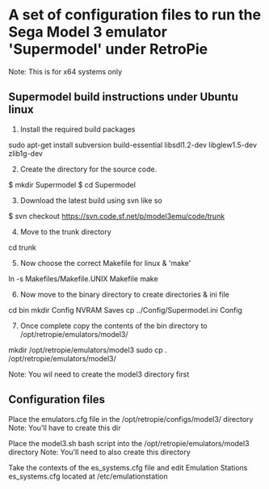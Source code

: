 # A set of configuration files to run the Sega Model 3 emulator 'Supermodel' under RetroPie
Note: This is for x64 systems only

## Supermodel build instructions under Ubuntu linux

1. Install the required build packages

sudo apt-get install subversion build-essential libsdl1.2-dev libglew1.5-dev zlib1g-dev

2. Create the directory for the source code.

$ mkdir Supermodel
$ cd Supermodel

3. Download the latest build using svn like so 

$ svn checkout https://svn.code.sf.net/p/model3emu/code/trunk

4. Move to the trunk directory

cd trunk

5. Now choose the correct Makefile for linux & 'make' 

ln -s Makefiles/Makefile.UNIX Makefile
make

6. Now move to the binary directory to create directories & ini file 

cd bin
mkdir Config NVRAM Saves
cp ../Config/Supermodel.ini Config

7. Once complete copy the contents of the bin directory to /opt/retropie/emulators/model3/

mkdir /opt/retropie/emulators/model3
sudo cp . /opt/retropie/emulators/model3/

Note: You wil need to create the model3 directory first

## Configuration files

Place the emulators.cfg file in the /opt/retropie/configs/model3/ directory
Note: You'll have to create this dir

Place the model3.sh bash script into the /opt/retropie/emulators/model3 directory
Note: You'll need to also create this directory

Take the contexts of the es_systems.cfg file and edit Emulation Stations es_systems.cfg located at /etc/emulationstation 
